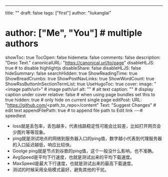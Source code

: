 ---
title: ""
draft: false
tags: ["first"]
author: "liukanglai"
# author: ["Me", "You"] # multiple authors
showToc: true
TocOpen: false
hidemeta: false
comments: false
description: "Desc Text."
canonicalURL: "https://canonical.url/to/page"
disableHLJS: true # to disable highlightjs
disableShare: false
disableHLJS: false
hideSummary: false
searchHidden: true
ShowReadingTime: true
ShowBreadCrumbs: true
ShowPostNavLinks: true
ShowWordCount: true
ShowRssButtonInSectionTermList: true
UseHugoToc: true
cover:
    image: "<image path/url>" # image path/url
    alt: "<alt text>" # alt text
    caption: "<text>" # display caption under cover
    relative: false # when using page bundles set this to true
    hidden: true # only hide on current single page
editPost:
    URL: "https://github.com/<path_to_repo>/content"
    Text: "Suggest Changes" # edit text
    appendFilePath: true # to append file path to Edit link
---# speedtest

- loss就是丢包率，丢包越多，代表线路稳定性可能会比较差，比如打开网页会少图片等等现象。
- ping就是测试地点的网络到服务器入口的ping值，数字越小代表到代理服务器的入口延迟越低，响应比较快。
- Goolge ping就是节点到谷歌的ping值，这个一般没什么影响，也不准确。
- AvgSpeed是平均下行速度，也就是测试出来的平均下载速度。
- MaxSpeed是最大下行速度，也就是测试出来的最高下载速度。
- 测试的时候采用全局模式最好，避免其他的干扰。
